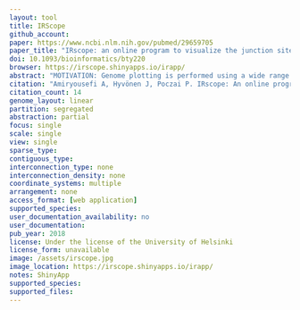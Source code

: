 ```yaml
---
layout: tool 
title: IRScope
github_account: 
paper: https://www.ncbi.nlm.nih.gov/pubmed/29659705
paper_title: "IRscope: an online program to visualize the junction sites of chloroplast genomes."
doi: 10.1093/bioinformatics/bty220
browser: https://irscope.shinyapps.io/irapp/
abstract: "MOTIVATION: Genome plotting is performed using a wide range of visualizations tools each with emphasis on a different informative dimension of the genome. These tools can provide a deeper insight into the genomic structure of the organism. RESULTS: Here, we announce a new visualization tool that is specifically designed for chloroplast genomes. It allows the users to depict the genetic architecture of up to ten chloroplast genomes in the vicinity of the sites connecting the inverted repeats to the short and long single copy regions. The software and its dependent libraries are fully coded in R and the reflected plot is scaled up to realistic size of nucleotide base pairs in the vicinity of the junction sites. We introduce a website for easier use of the program and R source code of the software to be used in case of preferences to be changed and integrated into personal pipelines. The input of the program is an annotation GenBank (.gb) file, the accession or GI number of the sequence or a DOGMA output file. The software was tested using over a 100 embryophyte chloroplast genomes and in all cases a reliable output was obtained. AVAILABILITY AND IMPLEMENTATION: Source codes and the online suit available at https://irscope.shinyapps.io/irapp/ or https://github.com/Limpfrog/irscope."
citation: "Amiryousefi A, Hyvönen J, Poczai P. IRscope: An online program to visualize the junction sites of chloroplast genomes. Bioinformatics. 2018; doi:10.1093/bioinformatics/bty220"
citation_count: 14
genome_layout: linear
partition: segregated
abstraction: partial
focus: single
scale: single
view: single
sparse_type: 
contiguous_type: 
interconnection_type: none
interconnection_density: none
coordinate_systems: multiple
arrangement: none
access_format: [web application]
supported_species: 
user_documentation_availability: no
user_documentation: 
pub_year: 2018
license: Under the license of the University of Helsinki
license_form: unavailable
image: /assets/irscope.jpg
image_location: https://irscope.shinyapps.io/irapp/
notes: ShinyApp
supported_species: 
supported_files: 
---
```

